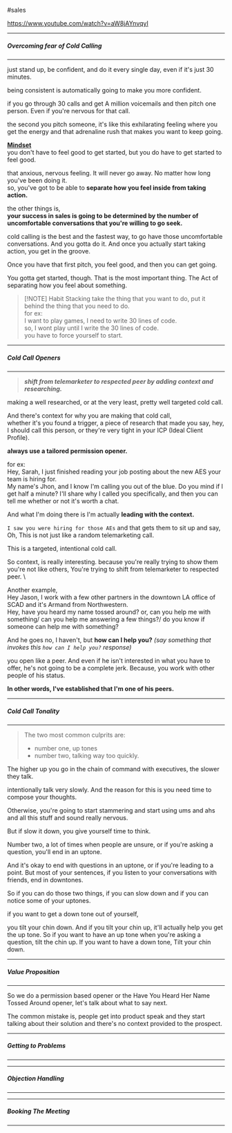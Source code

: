 #sales 

https://www.youtube.com/watch?v=aW8jAYnvqyI

---
##### Overcoming fear of Cold Calling
---
just stand up, be confident, and do it every single day, even if it's just 30 minutes.

being consistent is automatically going to make you more confident. 

if you go through 30 calls and get A million voicemails and then pitch one person. Even if you're nervous for that call. 

the second you pitch someone, it's like this exhilarating feeling where you get the energy and that adrenaline rush that makes you want to keep going.

<u>**Mindset**</u>\
you don't have to feel good to get started, but you do have to get started to feel good.

that anxious, nervous feeling. It will never go away. No matter how long you've been doing it.\
so, you've got to be able to **separate how you feel inside from taking action.**

the other things is,\
**your success in sales is going to be determined by the number of uncomfortable conversations that you're willing to go seek.**

cold calling is the best and the fastest way, to go have those uncomfortable conversations. And you gotta do it. And once you actually start taking action,
you get in the groove. 

Once you have that first pitch, you feel good, and then you can get going.

You gotta get started, though. That is the most important thing.
The Act of separating how you feel about something.


> [!NOTE] Habit Stacking
> take the thing that you want to do, put it behind the thing that you need to do.\
> for ex:\
> I want to play games, I need to write 30 lines of code.\
> so, I wont play until I write the 30 lines of code.\
> you have to force yourself to start.


---

##### Cold Call Openers
---
> ***shift from telemarketer to respected peer by adding context and researching.***

making a well researched, or at the very least, pretty well targeted cold call.

And there's context for why you are making that cold call,\
whether it's you found a trigger, a piece of research that made you say, hey, I should call this person, or they're very tight in your ICP (Ideal Client Profile).

**always use a tailored permission opener.**

for ex:\
Hey, Sarah, I just finished reading your job posting about the new AES your team is hiring for. \
My name's Jhon, and I know I'm calling you out of the blue. Do you mind if I get half a minute? I'll share why I called you specifically, and then you can tell me whether or not it's worth a chat. 

And what I'm doing there is I'm actually **leading with the context.**

`I saw you were hiring for those AEs` and that gets them to sit up and say, Oh, This is not just like a random telemarketing call.

This is a targeted, intentional cold call. 

So context, is really interesting. because you're really trying to show them you're not like others, You're trying to shift from telemarketer to respected peer. \

Another example,\
Hey Jason, I work with a few other partners in the downtown LA office of SCAD and it's Armand from Northwestern. \
Hey, have you heard my name tossed around? or, can you help me with something/ can you help me answering a few things?/ do you know if someone can help me with something?

And he goes no, I haven't, but **how can I help you?** *(say something that invokes this `how can I help you?` response)*


you open like a peer. And even if he isn't interested in what you have to offer, he's not going to be a complete jerk. Because, you work with other people of his status.

**In other words, I've established that I'm one of his peers.**

---
##### Cold Call Tonality
---
> The two most common culprits are:
> - number one, up tones
> - number two, talking way too quickly.


The higher up you go in the chain of command with executives, the slower they talk. 

intentionally talk very slowly. And the reason for this is you need time to compose your thoughts.


Otherwise, you're going to start stammering and start using ums and ahs and all this stuff and sound really nervous. 

But if slow it down, you give yourself time to think.

Number two, a lot of times when people are unsure, or if you're asking a question, you'll end in an uptone. 

And it's okay to end with questions in an uptone, or if you're leading to a point. But most of your sentences, if you listen to your conversations with friends, end in downtones. 

So if you can do those two things, if you can slow down and if you can notice some of your uptones.

if you want to get a down tone out of yourself,

you tilt your chin down. And if you tilt your chin up, it'll actually help you get the up tone. So if you want to have an up tone when you're asking a question, tilt the chin up. If you want to have a down tone, Tilt your chin down.

---
##### Value Proposition
---
So we do a permission based opener or the Have You Heard Her Name Tossed Around opener, let's talk about what to say next.

The common mistake is, people get into product speak and they start talking about their solution and there's no context provided to the prospect.

---
##### Getting to Problems
---

---
##### Objection Handling
---

---
##### Booking The Meeting
---